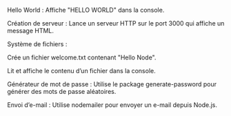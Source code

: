 Hello World : Affiche "HELLO WORLD" dans la console.

Création de serveur : Lance un serveur HTTP sur le port 3000 qui affiche un message HTML.

Système de fichiers :

Crée un fichier welcome.txt contenant "Hello Node".

Lit et affiche le contenu d’un fichier dans la console.

Générateur de mot de passe : Utilise le package generate-password pour générer des mots de passe aléatoires.

Envoi d’e-mail : Utilise nodemailer pour envoyer un e-mail depuis Node.js.
